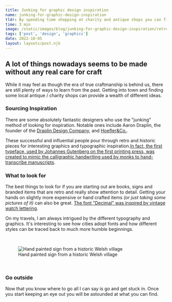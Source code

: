 ```yaml
---
title: Junking for graphic design inspiration
name: junking-for-graphic-design-inspiration
tldr: By spending time shopping at charity and antique shops you can find some really incredible, unique and cheap sources of graphic design inspiration.
time: 3 min
image: /static/images/blog/junking-for-graphic-design-inspiration/retro.jpg
tags: ['post', 'design', 'graphics']
date: 2022-10-05
layout: layouts/post.njk
---
```


## A lot of things nowadays seems to be made without any real care for craft

While it may feel as though the era of true craftmanship is behind us, there are still plenty of ways to learn from the past. Getting into town and finding some local antique / charity shops can provide a wealth of different ideas.

### Sourcing Inspiration

There are some absolutely fantastic designers who use the "junking" method of looking for inspiration. Notable ones include Aaron Draplin, the founder of the [Draplin Design Company](http://www.draplin.com), and [Hoefler&Co.](https://www.typography.com/).

These successful and influential people pour through retro and historic pieces for interesting graphics and typographic inspiration.[In fact, the first typeface, used by Johannes Gutenberg on the first printing press, was created to mimic the calligraphic handwriting used by monks to hand-transcribe manuscripts](https://www.toptal.com/designers/ui/typeface-history).

### What to look for

The best things to look for if you are starting out are books, signs and branded items that are retro and really show attention to detail. Getting your hands on slightly more expensive or hand crafted items *(or just taking some pictures of it)* can also be great. [The font "Decimal" was inspired by vintage watch lettering](https://www.typography.com/blog/introducing-decimal).

On my travels, I am always intrigued by the different typography and graphics. It's interesting to see how cities adopt fonts and how different styles can be traced back to much more humble beginnings.

<br>

<figure>
	<img class="case-img " src="/static/images/blog/junking-for-graphic-design-inspiration/typography.jpg" alt="Hand painted sign from a historic Welsh village">
	<figcaption>Hand painted sign from a historic Welsh village</figcaption>
</figure>

<br>

### Go outside

Now that you know where to go all I can say is go and get stuck in. Once you start keeping an eye out you will be astounded at what you can find.
